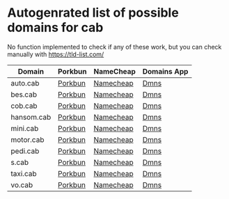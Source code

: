 # Autogenrated list of possible domains for cab

No function implemented to check if any of these work, but you can check manually with https://tld-list.com/

| Domain | Porkbun | NameCheap | Domains App |
|---|---|---|---|
| auto.cab | [Porkbun](https://porkbun.com/checkout/search?prb=e814663da1&tlds=&idnLanguage=&search=search&q=auto.cab) | [Namecheap](https://www.namecheap.com/domains/registration/results/?domain=auto.cab) | [Dmns](https://dmns.app/domains?q=auto.cab) |
| bes.cab | [Porkbun](https://porkbun.com/checkout/search?prb=e814663da1&tlds=&idnLanguage=&search=search&q=bes.cab) | [Namecheap](https://www.namecheap.com/domains/registration/results/?domain=bes.cab) | [Dmns](https://dmns.app/domains?q=bes.cab) |
| cob.cab | [Porkbun](https://porkbun.com/checkout/search?prb=e814663da1&tlds=&idnLanguage=&search=search&q=cob.cab) | [Namecheap](https://www.namecheap.com/domains/registration/results/?domain=cob.cab) | [Dmns](https://dmns.app/domains?q=cob.cab) |
| hansom.cab | [Porkbun](https://porkbun.com/checkout/search?prb=e814663da1&tlds=&idnLanguage=&search=search&q=hansom.cab) | [Namecheap](https://www.namecheap.com/domains/registration/results/?domain=hansom.cab) | [Dmns](https://dmns.app/domains?q=hansom.cab) |
| mini.cab | [Porkbun](https://porkbun.com/checkout/search?prb=e814663da1&tlds=&idnLanguage=&search=search&q=mini.cab) | [Namecheap](https://www.namecheap.com/domains/registration/results/?domain=mini.cab) | [Dmns](https://dmns.app/domains?q=mini.cab) |
| motor.cab | [Porkbun](https://porkbun.com/checkout/search?prb=e814663da1&tlds=&idnLanguage=&search=search&q=motor.cab) | [Namecheap](https://www.namecheap.com/domains/registration/results/?domain=motor.cab) | [Dmns](https://dmns.app/domains?q=motor.cab) |
| pedi.cab | [Porkbun](https://porkbun.com/checkout/search?prb=e814663da1&tlds=&idnLanguage=&search=search&q=pedi.cab) | [Namecheap](https://www.namecheap.com/domains/registration/results/?domain=pedi.cab) | [Dmns](https://dmns.app/domains?q=pedi.cab) |
| s.cab | [Porkbun](https://porkbun.com/checkout/search?prb=e814663da1&tlds=&idnLanguage=&search=search&q=s.cab) | [Namecheap](https://www.namecheap.com/domains/registration/results/?domain=s.cab) | [Dmns](https://dmns.app/domains?q=s.cab) |
| taxi.cab | [Porkbun](https://porkbun.com/checkout/search?prb=e814663da1&tlds=&idnLanguage=&search=search&q=taxi.cab) | [Namecheap](https://www.namecheap.com/domains/registration/results/?domain=taxi.cab) | [Dmns](https://dmns.app/domains?q=taxi.cab) |
| vo.cab | [Porkbun](https://porkbun.com/checkout/search?prb=e814663da1&tlds=&idnLanguage=&search=search&q=vo.cab) | [Namecheap](https://www.namecheap.com/domains/registration/results/?domain=vo.cab) | [Dmns](https://dmns.app/domains?q=vo.cab) |
